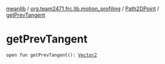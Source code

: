 [meanlib](../../index.md) / [org.team2471.frc.lib.motion_profiling](../index.md) / [Path2DPoint](index.md) / [getPrevTangent](./get-prev-tangent.md)

# getPrevTangent

`open fun getPrevTangent(): `[`Vector2`](../../org.team2471.frc.lib.math/-vector2/index.md)
